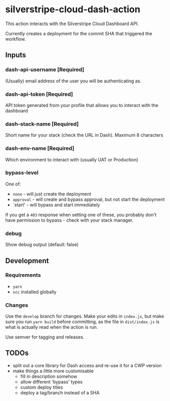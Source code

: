 # silverstripe-cloud-dash-action

This action interacts with the Silverstripe Cloud Dashboard API.

Currently creates a deployment for the commit SHA that triggered the
workflow.

## Inputs

### dash-api-username [Required]

(Usually) email address of the user you will be authenticating as.

### dash-api-token [Required]

API token generated from your profile that allows you to interact with 
the dashboard

### dash-stack-name [Required]

Short name for your stack (check the URL in Dash). Maximum 8 characters

### dash-env-name [Required]

Which environment to interact with (usually UAT or Production)

### bypass-level

One of:

- `none` - will just create the deployment
- `approval` - will create and bypass approval, but not start the deployment
- `start' - will bypass and start immediately

If you get a `403` response when setting one of these, you probably don't have permission to bypass - check with your stack manager.

### debug

Show debug output (default: false)

## Development

### Requirements

- `yarn`
- `ncc` installed globally

### Changes

Use the `develop` branch for changes. Make your edits in `index.js`, but make
sure you run `yarn build` before committing, as the file in `dist/index.js`
is what is actually read when the action is run.

Use semver for tagging and releases.

## TODOs

- split out a core library for Dash access and re-use it for a CWP version
- make things a little more customisable
    - fill in description somehow
    - allow different 'bypass' types
    - custom deploy titles
    - deploy a tag/branch instead of a SHA

